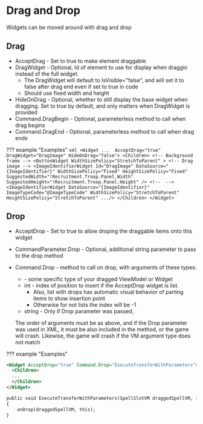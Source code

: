 # Drag and Drop

Widgets can be moved around with drag and drop

## Drag
* AcceptDrag - Set to true to make element draggable
* DragWidget - Optional, Id of element to use for display when draggin instead of the full widget.
  * The DragWidget will default to IsVisible="false", and will set it to false after drag end even if set to true in code
  * Should use fixed width and height
* HideOnDrag - Optional, whether to still display the base widget when dragging. Set to true by default, and only matters when DragWidget is provided
* Command.DragBegin - Optional, parameterless method to call when drag begins
* Command.DragEnd - Optional, parameterless method to call when drag ends

??? example "Examples"
    ``` xml
    <Widget ...  AcceptDrag="true" DragWidget="DragImage" HideOnDrag="false">
      <Children>
        <!-- Background frame -->
        <ButtonWidget WidthSizePolicy="StretchToParent" >
        <!-- Drag image -->
        <ImageIdentifierWidget Id="DragImage" DataSource="{ImageIdentifier}" WidthSizePolicy="Fixed" HeightSizePolicy="Fixed" SuggestedWidth="!Recruitment.Troop.Panel.Width" SuggestedHeight="!Recruitment.Troop.Panel.Height" />
        <!--  -->
        <ImageIdentifierWidget DataSource="{ImageIdentifier}" ImageTypeCode="@ImageTypeCode" WidthSizePolicy="StretchToParent" HeightSizePolicy="StretchToParent" .../>
      </Children>
    </Widget>
    ```

## Drop
* AcceptDrop - Set to true to allow droping the draggable items onto this widget
* CommandParameter.Drop - Optional, additional string parameter to pass to the drop method
* Command.Drop - method to call on drop, with arguments of these types:
  * <ViewModel> - some specific type of your dragged ViewModel or Widget
  * int - index of position to insert if the AcceptDrop widget is list.
    * Also, list with drops has automatic visual behavior of parting items to show insertion point
    * Otherwise for not lists the index will be -1
  * string - Only if Drop parameter was passed,
  
  The order of arguments must be as above, and if the Drop parameter was used in XML, it must be also included in the method, or the game will crash. Likewise, the game will crash if the VM argument type does not match

??? example "Examples"
``` xml
<Widget AcceptDrop="true" Command.Drop="ExecuteTransferWithParameters">
  <Children>
  ...
  </Children>
</Widget>

public void ExecuteTransferWithParameters(SpellSlotVM draggedSpellVM, int index)
{
    onDrop(draggedSpellVM, this);
}
```
    

